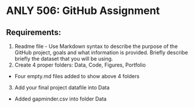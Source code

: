 #   ANLY 506: GitHub Assignment

##  Requirements:
1. Readme file - Use Markdown syntax to describe the purpose of the GitHub project, goals and what information is provided. 
Briefly describe briefly the dataset that you will be using.
2. Create 4 proper folders: Data, Code, Figures, Portfolio
- Four empty.md files added to show above 4 folders
3. Add your final project datafile into Data
- Added gapminder.csv into folder Data
